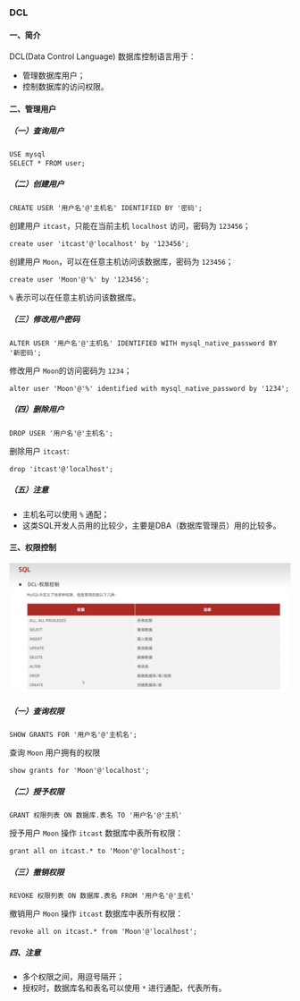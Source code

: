 ### DCL
#### 一、简介
DCL(Data Control Language) 数据库控制语言用于：
- 管理数据库用户；
- 控制数据库的访问权限。

#### 二、管理用户
##### （一）查询用户
```
USE mysql
SELECT * FROM user;
```
##### （二）创建用户
```
CREATE USER '用户名'@'主机名' IDENTIFIED BY '密码';
```
创建用户 `itcast`，只能在当前主机 `localhost` 访问，密码为 `123456`；
```
create user 'itcast'@'localhost' by '123456';
```

创建用户 `Moon`，可以在任意主机访问该数据库，密码为 `123456`；
```
create user 'Moon'@'%' by '123456';
```
`%` 表示可以在任意主机访问该数据库。
##### （三）修改用户密码
```
ALTER USER '用户名'@'主机名' IDENTIFIED WITH mysql_native_password BY '新密码';
```
修改用户 `Moon`的访问密码为 `1234`；
```
alter user 'Moon'@'%' identified with mysql_native_password by '1234';
```
##### （四）删除用户
```
DROP USER '用户名'@'主机名';
```
删除用户 `itcast`:
```
drop 'itcast'@'localhost';
```
##### （五）注意
- 主机名可以使用 `%` 通配；
- 这类SQL开发人员用的比较少，主要是DBA（数据库管理员）用的比较多。

#### 三、权限控制
![](./dcl-imgs/dcl-privs.png)

##### （一）查询权限
```
SHOW GRANTS FOR '用户名'@'主机名';
```
查询 `Moon` 用户拥有的权限
```
show grants for 'Moon'@'localhost';
```
##### （二）授予权限
```
GRANT 权限列表 ON 数据库.表名 TO '用户名'@'主机'
```
授予用户 `Moon` 操作 `itcast` 数据库中表所有权限：
```
grant all on itcast.* to 'Moon'@'localhost';
```
##### （三）撤销权限
```
REVOKE 权限列表 ON 数据库.表名 FROM '用户名'@'主机'
```
撤销用户 `Moon` 操作 `itcast` 数据库中表所有权限：
```
revoke all on itcast.* from 'Moon'@'localhost';
```
##### 四、注意
- 多个权限之间，用逗号隔开；
- 授权时，数据库名和表名可以使用 `*` 进行通配，代表所有。